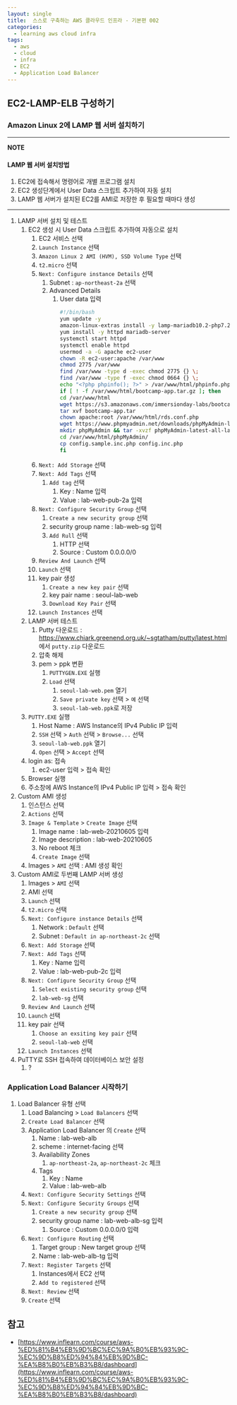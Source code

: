 ```yaml
---
layout: single
title:  스스로 구축하는 AWS 클라우드 인프라 - 기본편 002
categories: 
  - learning aws cloud infra
tags: 
  - aws
  - cloud
  - infra
  - EC2
  - Application Load Balancer
---
```


## EC2-LAMP-ELB 구성하기

### Amazon Linux 2에 LAMP 웹 서버 설치하기

---

**NOTE**

#### LAMP 웹 서버 설치방법

1. EC2에 접속해서 명령어로 개별 프로그램 설치
1. EC2 생성단계에서 User Data 스크립트 추가하여 자동 설치
1. LAMP 웹 서버가 설치된 EC2를 AMI로 저장한 후 필요할 때마다 생성

---

1. LAMP 서버 설치 및 테스트   
    1. EC2 생성 시 User Data 스크립트 추가하여 자동으로 설치   
        1. EC2 서비스 선택
        1. `Launch Instance` 선택   
        1. `Amazon Linux 2 AMI (HVM), SSD Volume Type` 선택
        1. `t2.micro` 선택
        1. `Next: Configure instance Details` 선택
            1. Subnet : `ap-northeast-2a` 선택   
            1. Advanced Details
                1. User data 입력
                    ```bash
                    #!/bin/bash
                    yum update -y
                    amazon-linux-extras install -y lamp-mariadb10.2-php7.2 php7.2
                    yum install -y httpd mariadb-server
                    systemctl start httpd
                    systemctl enable httpd
                    usermod -a -G apache ec2-user
                    chown -R ec2-user:apache /var/www
                    chmod 2775 /var/www
                    find /var/www -type d -exec chmod 2775 {} \;
                    find /var/www -type f -exec chmod 0664 {} \;
                    echo "<?php phpinfo(); ?>" > /var/www/html/phpinfo.php
                    if [ ! -f /var/www/html/bootcamp-app.tar.gz ]; then
                    cd /var/www/html
                    wget https://s3.amazonaws.com/immersionday-labs/bootcamp-app.tar
                    tar xvf bootcamp-app.tar
                    chown apache:root /var/www/html/rds.conf.php
                    wget https://www.phpmyadmin.net/downloads/phpMyAdmin-latest-all-languages.tar.gz
                    mkdir phpMyAdmin && tar -xvzf phpMyAdmin-latest-all-languages.tar.gz -C phpMyAdmin --strip-components 1
                    cd /var/www/html/phpMyAdmin/
                    cp config.sample.inc.php config.inc.php
                    fi
                    ```
        1. `Next: Add Storage` 선택
        1. `Next: Add Tags` 선택
            1. `Add tag` 선택
                1. Key : Name 입력
                1. Value : lab-web-pub-2a 입력
        1. `Next: Configure Security Group` 선택
            1. `Create a new security group` 선택
            1. security group name : lab-web-sg 입력
            1. `Add Rull` 선택
                1. HTTP 선택
                1. Source : Custom 0.0.0.0/0
        1. `Review And Launch` 선택
        1. `Launch` 선택
        1. key pair 생성
            1. `Create a new key pair` 선택
            1. key pair name : seoul-lab-web
            1. `Download Key Pair` 선택
        1. `Launch Instances` 선택
    1. LAMP 서버 테스트
        1. Putty 다운로드 : https://www.chiark.greenend.org.uk/~sgtatham/putty/latest.html 에서 `putty.zip` 다운로드
        1. 압축 해제
        1. pem > ppk 변환
            1. `PUTTYGEN.EXE` 실행
            1. `Load` 선택
                1. `seoul-lab-web.pem` 열기
                1. `Save private key` 선택 > `예` 선택
                1. `seoul-lab-web.ppk`로 저장
    1. `PUTTY.EXE` 실행
        1. Host Name : AWS Instance의 IPv4 Public IP 입력
        1. `SSH` 선택 > `Auth` 선택 > `Browse...` 선택
        1. `seoul-lab-web.ppk` 열기
        1. `Open` 선택 > `Accept` 선택
    1. login as: 접속
        1. ec2-user 입력 > 접속 확인
    1. Browser 실행
    1. 주소창에 AWS Instance의 IPv4 Public IP 입력 > 접속 확인
1. Custom AMI 생성
    1. 인스턴스 선택
    1. `Actions` 선택
    1. `Image & Template` > `Create Image` 선택
        1. Image name : lab-web-20210605 입력
        1. Image description : lab-web-20210605
        1. No reboot 체크
        1. `Create Image` 선택
    1. Images > `AMI` 선택 : AMI 생성 확인
1. Custom AMI로 두번째 LAMP 서버 생성
    1. Images > `AMI` 선택
    1. AMI 선택
    1. `Launch` 선택
    1. `t2.micro` 선택
    1. `Next: Configure instance Details` 선택
        1. Network : `Default` 선택
        1. Subnet : `Default in ap-northeast-2c` 선택
    1. `Next: Add Storage` 선택
    1. `Next: Add Tags` 선택
        1. Key : Name 입력
        1. Value : lab-web-pub-2c 입력
    1. `Next: Configure Security Group` 선택
        1. `Select existing security group` 선택
        1. `lab-web-sg` 선택
    1. `Review And Launch` 선택
    1. `Launch` 선택
    1. key pair 선택
        1. `Choose an exsiting key pair` 선택
        1. `seoul-lab-web` 선택
    1. `Launch Instances` 선택
1. PuTTY로 SSH 접속하여 데이터베이스 보안 설정
    1. ?

### Application Load Balancer 시작하기

1. Load Balancer 유형 선택
    1. Load Balancing > `Load Balancers` 선택
    1. `Create Load Balancer` 선택
    1. Application Load Balancer 의 `Create` 선택
        1. Name : lab-web-alb
        1. scheme : internet-facing 선택
        1. Availability Zones
            1. `ap-northeast-2a`, `ap-northeast-2c` 체크
        1. Tags
            1. Key : Name
            1. Value : lab-web-alb
    1. `Next: Configure Security Settings` 선택
    1. `Next: Configure Security Groups` 선택
        1. `Create a new security group` 선택
        1. security group name : lab-web-alb-sg 입력
            1. Source : Custom 0.0.0.0/0 입력
    1. `Next: Configure Routing` 선택
        1. Target group : New target group 선택
        1. Name : lab-web-alb-tg 입력
    1. `Next: Register Targets` 선택
        1. Instances에서 EC2 선택
        1. `Add to registered` 선택
    1. `Next: Review` 선택
    1. `Create` 선택

## 참고
- [https://www.inflearn.com/course/aws-%ED%81%B4%EB%9D%BC%EC%9A%B0%EB%93%9C-%EC%9D%B8%ED%94%84%EB%9D%BC-%EA%B8%B0%EB%B3%B8/dashboard](https://www.inflearn.com/course/aws-%ED%81%B4%EB%9D%BC%EC%9A%B0%EB%93%9C-%EC%9D%B8%ED%94%84%EB%9D%BC-%EA%B8%B0%EB%B3%B8/dashboard)